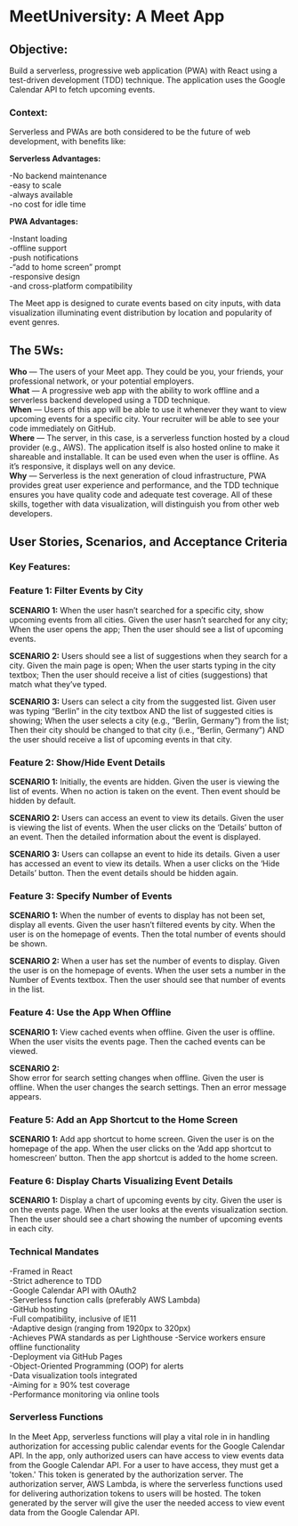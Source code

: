 # MeetUniversity: A Meet App

## Objective:

Build a serverless, progressive web application (PWA) with React using a test-driven development (TDD) technique. The application uses the Google Calendar API to fetch upcoming events.

### Context:

Serverless and PWAs are both considered to be the future of web development, with benefits like:

**Serverless Advantages:**

-No backend maintenance  
-easy to scale  
-always available  
-no cost for idle time

**PWA Advantages:**

-Instant loading  
-offline support  
-push notifications  
-“add to home screen” prompt  
-responsive design  
-and cross-platform compatibility

The Meet app is designed to curate events based on city inputs, with data visualization illuminating event distribution by location and popularity of event genres.

## The 5Ws:

**Who** — The users of your Meet app. They could be you, your friends, your professional network, or your potential employers.  
**What** — A progressive web app with the ability to work offline and a serverless backend developed using a TDD technique.  
**When** — Users of this app will be able to use it whenever they want to view upcoming events for a specific city. Your recruiter will be able to see your code immediately on GitHub.  
**Where** — The server, in this case, is a serverless function hosted by a cloud provider (e.g., AWS). The application itself is also hosted online to make it shareable and installable. It can be used even when the user is offline. As it’s responsive, it displays well on any device.  
**Why** — Serverless is the next generation of cloud infrastructure, PWA provides great user experience and performance, and the TDD technique ensures you have quality code and adequate test coverage. All of these skills, together with data visualization, will distinguish you from other web developers.

## User Stories, Scenarios, and Acceptance Criteria

### Key Features:

### Feature 1: Filter Events by City

**SCENARIO 1:**
When the user hasn’t searched for a specific city, show upcoming events from all cities. Given the user hasn’t searched for any city; When the user opens the app; Then the user should see a list of upcoming events.

**SCENARIO 2:**
Users should see a list of suggestions when they search for a city. Given the main page is open; When the user starts typing in the city textbox; Then the user should receive a list of cities (suggestions) that match what they’ve typed.

**SCENARIO 3:**
Users can select a city from the suggested list. Given user was typing “Berlin” in the city textbox AND the list of suggested cities is showing; When the user selects a city (e.g., “Berlin, Germany”) from the list; Then their city should be changed to that city (i.e., “Berlin, Germany”) AND the user should receive a list of upcoming events in that city.

### Feature 2: Show/Hide Event Details

**SCENARIO 1:**
Initially, the events are hidden. Given the user is viewing the list of events. When no action is taken on the event. Then event should be hidden by default.

**SCENARIO 2:**
Users can access an event to view its details. Given the user is viewing the list of events. When the user clicks on the ‘Details’ button of an event. Then the detailed information about the event is displayed.

**SCENARIO 3:**
Users can collapse an event to hide its details. Given a user has accessed an event to view its details. When a user clicks on the ‘Hide Details’ button. Then the event details should be hidden again.

### Feature 3: Specify Number of Events

**SCENARIO 1:**
When the number of events to display has not been set, display all events. Given the user hasn’t filtered events by city. When the user is on the homepage of events. Then the total number of events should be shown.

**SCENARIO 2:**
When a user has set the number of events to display. Given the user is on the homepage of events. When the user sets a number in the Number of Events textbox. Then the user should see that number of events in the list.

### Feature 4: Use the App When Offline

**SCENARIO 1:**
View cached events when offline. Given the user is offline. When the user visits the events page. Then the cached events can be viewed.

**SCENARIO 2:**  
Show error for search setting changes when offline. Given the user is offline. When the user changes the search settings. Then an error message appears.

### Feature 5: Add an App Shortcut to the Home Screen

**SCENARIO 1:**
Add app shortcut to home screen. Given the user is on the homepage of the app. When the user clicks on the ‘Add app shortcut to homescreen’ button. Then the app shortcut is added to the home screen.

### Feature 6: Display Charts Visualizing Event Details

**SCENARIO 1:**
Display a chart of upcoming events by city. Given the user is on the events page. When the user looks at the events visualization section. Then the user should see a chart showing the number of upcoming events in each city.

### Technical Mandates

-Framed in React  
-Strict adherence to TDD  
-Google Calendar API with OAuth2  
-Serverless function calls (preferably AWS Lambda)  
-GitHub hosting  
-Full compatibility, inclusive of IE11  
-Adaptive design (ranging from 1920px to 320px)  
-Achieves PWA standards as per Lighthouse
-Service workers ensure offline functionality  
-Deployment via GitHub Pages  
-Object-Oriented Programming (OOP) for alerts  
-Data visualization tools integrated  
-Aiming for ≥ 90% test coverage  
-Performance monitoring via online tools

### Serverless Functions

In the Meet App, serverless functions will play a vital role in in handling authorization for accessing public calendar events for the Google Calendar API. In the app, only authorized users can have access to view events data from the Google Calendar API. For a user to have access, they must get a 'token.' This token is generated by the authorization server. The authorization server, AWS Lambda, is where the serverless functions used for delivering authorization tokens to users will be hosted. The token generated by the server will give the user the needed access to view event data from the Google Calendar API.
